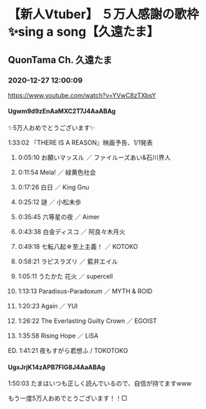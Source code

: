 # 【新人Vtuber】 ５万人感謝の歌枠✨sing a song【久遠たま】

## QuonTama Ch. 久遠たま

### 2020-12-27 12:00:09

https://www.youtube.com/watch?v=YVwC8zTXbsY

#### Ugwm9d9zEnAaMXC2T7J4AaABAg

✨5万人おめでとうございます✨



1:33:02 『THERE IS A REASON』映画予告、1/1発表



01. 0:05:10 お願いマッスル ／ ファイルーズあい&石川界人

02. 0:11:54 Mela! ／ 緑黄色社会

03. 0:17:26 白日 ／ King Gnu

04. 0:25:12 謎 ／ 小松未歩

05. 0:35:45 六等星の夜 ／ Aimer

06. 0:43:38 白金ディスコ ／ 阿良々木月火

07. 0:49:18 七転八起☆至上主義！ ／ KOTOKO

08. 0:58:21 ラピスラズリ ／ 藍井エイル

09. 1:05:11 うたかた 花火 ／ supercell

10. 1:13:13 Paradisus-Paradoxum ／ MYTH & ROID

11. 1:20:23 Again ／ YUI

12. 1:26:22 The Everlasting Guilty Crown ／ EGOIST

13. 1:35:58 Rising Hope ／ LiSA

ED. 1:41:21 夜もすがら君想ふ / TOKOTOKO



#### UgxJrjK14zAPB7FIG8J4AaABAg

1:50:03 たまはいつも正しく読んでいるので、自信が持てますwww

もう一度5万人おめでとうございます！！□

